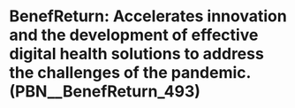 # BenefReturn: __Accelerates innovation and the development of effective digital health solutions to address the challenges of the pandemic.__ (PBN__BenefReturn_493)

